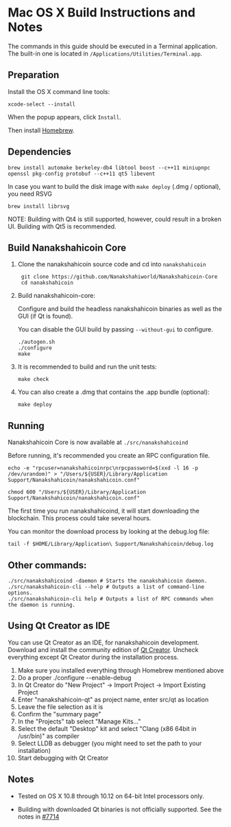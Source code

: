 Mac OS X Build Instructions and Notes
====================================
The commands in this guide should be executed in a Terminal application.
The built-in one is located in `/Applications/Utilities/Terminal.app`.

Preparation
-----------
Install the OS X command line tools:

`xcode-select --install`

When the popup appears, click `Install`.

Then install [Homebrew](http://brew.sh).

Dependencies
----------------------

    brew install automake berkeley-db4 libtool boost --c++11 miniupnpc openssl pkg-config protobuf --c++11 qt5 libevent

In case you want to build the disk image with `make deploy` (.dmg / optional), you need RSVG

    brew install librsvg

NOTE: Building with Qt4 is still supported, however, could result in a broken UI. Building with Qt5 is recommended.

Build Nanakshahicoin Core
------------------------

1. Clone the nanakshahicoin source code and cd into `nanakshahicoin`

        git clone https://github.com/Nanakshahiworld/Nanakshahicoin-Core
        cd nanakshahicoin

2.  Build nanakshahicoin-core:

    Configure and build the headless nanakshahicoin binaries as well as the GUI (if Qt is found).

    You can disable the GUI build by passing `--without-gui` to configure.

        ./autogen.sh
        ./configure
        make

3.  It is recommended to build and run the unit tests:

        make check

4.  You can also create a .dmg that contains the .app bundle (optional):

        make deploy

Running
-------

Nanakshahicoin Core is now available at `./src/nanakshahicoind`

Before running, it's recommended you create an RPC configuration file.

    echo -e "rpcuser=nanakshahicoinrpc\nrpcpassword=$(xxd -l 16 -p /dev/urandom)" > "/Users/${USER}/Library/Application Support/Nanakshahicoin/nanakshahicoin.conf"

    chmod 600 "/Users/${USER}/Library/Application Support/Nanakshahicoin/nanakshahicoin.conf"

The first time you run nanakshahicoind, it will start downloading the blockchain. This process could take several hours.

You can monitor the download process by looking at the debug.log file:

    tail -f $HOME/Library/Application\ Support/Nanakshahicoin/debug.log

Other commands:
-------

    ./src/nanakshahicoind -daemon # Starts the nanakshahicoin daemon.
    ./src/nanakshahicoin-cli --help # Outputs a list of command-line options.
    ./src/nanakshahicoin-cli help # Outputs a list of RPC commands when the daemon is running.

Using Qt Creator as IDE
------------------------
You can use Qt Creator as an IDE, for nanakshahicoin development.
Download and install the community edition of [Qt Creator](https://www.qt.io/download/).
Uncheck everything except Qt Creator during the installation process.

1. Make sure you installed everything through Homebrew mentioned above
2. Do a proper ./configure --enable-debug
3. In Qt Creator do "New Project" -> Import Project -> Import Existing Project
4. Enter "nanakshahicoin-qt" as project name, enter src/qt as location
5. Leave the file selection as it is
6. Confirm the "summary page"
7. In the "Projects" tab select "Manage Kits..."
8. Select the default "Desktop" kit and select "Clang (x86 64bit in /usr/bin)" as compiler
9. Select LLDB as debugger (you might need to set the path to your installation)
10. Start debugging with Qt Creator

Notes
-----

* Tested on OS X 10.8 through 10.12 on 64-bit Intel processors only.

* Building with downloaded Qt binaries is not officially supported. See the notes in [#7714](https://github.com/bitcoin/bitcoin/issues/7714)
